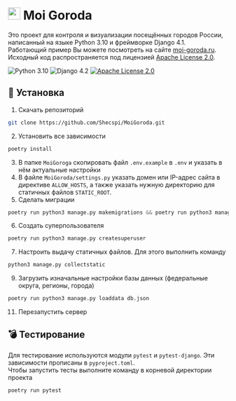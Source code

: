 # <img src="static/image/favicon.ico" height="28"> Moi Goroda
Это проект для контроля и визуализации посещённых городов России, написанный на языке Python 3.10 и фреймворке Django 4.1.  
Работающий пример Вы можете посмотреть на сайте [moi-goroda.ru](https://moi-goroda.ru/).  
Исходный код распространяется под лицензией [Apache License 2.0](https://github.com/Shecspi/MoiGoroda/blob/master/LICENSE).  

![Python 3.10](https://img.shields.io/badge/Python-3.10-blue?style=for-the-badge&logo=python)
![Django 4.2](https://img.shields.io/badge/Django-4.2-brightgreen?style=for-the-badge&logo=django)
[![Apache License 2.0](https://img.shields.io/badge/License-Apache%20License%202.0-orange?style=for-the-badge&logo=apache)](https://github.com/Shecspi/MoiGoroda/blob/master/LICENSE)

## :floppy_disk: Установка
1. Скачать репозиторий  
  ```bash
  git clone https://github.com/Shecspi/MoiGoroda.git
  ```
2. Установить все зависимости  
  ```python
  poetry install
  ```
3. В папке `MoiGoroga` скопировать файл `.env.example` в `.env` и указать в нём актуальные настройки
4. В файле `MoiGoroda/settings.py` указать домен или IP-адрес сайта в директиве `ALLOW_HOSTS`, а также указать нужную директорию для статичных файлов `STATIC_ROOT`. 
5. Сделать миграции  
```python
poetry run python3 manage.py makemigrations && poetry run python3 manage.py migrate
```
6. Создать суперпользователя
```python
poetry run python3 manage.py createsuperuser
```
7. Настроить выдачу статичных файлов. Для этого выполнить команду  
```python
python3 manage.py collectstatic
```
9. Загрузить изначальные настройки базы данных (федеральные округа, регионы, города)  
```python
poetry run python3 manage.py loaddata db.json
```
11. Перезапустить сервер

## :bomb: Тестирование
Для тестирование используются модули `pytest` и `pytest-django`. Эти зависимости прописаны в `pyproject.toml`.  
Чтобы запустить тесты выполните команду в корневой директории проекта
```bash
poetry run pytest
```
